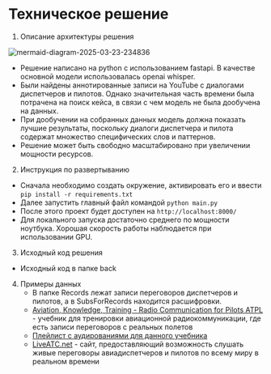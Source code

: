 # Техническое решение

1) Описание архитектуры решения

![mermaid-diagram-2025-03-23-234836](https://github.com/user-attachments/assets/f058e29f-59b2-4cdf-8f8a-ebac0825a43c)

- Решение написано на python с использованием fastapi. В качестве основной модели использовалась openai whisper.
- Были найдены аннотированные записи на YouTube с диалогами диспетчеров и пилотов. Однако значительная часть времени
  была потрачена на поиск кейса, в связи с чем модель не была дообучена на данных.
- При дообучении на собранных данных модель должна показать лучшие результаты, поскольку диалоги диспетчера и пилота содержат
  множество специфических слов и паттернов.
- Решение может быть свободно масштабировано при увеличении мощности ресурсов.
  
2) Инструкция по развертыванию
- Сначала необходимо создать окружение, активировать его и ввести ``pip install -r requirements.txt``
- Далее запустить главный файл командой ``python main.py``
- После этого проект будет доступен на ``http://localhost:8000/``
- Для локального запуска достаточно среднего по мощности ноутбука. Хорошая скорость работы наблюдается при использовании GPU.


3) Исходный код решения
- Исходный код в папке back

4) Примеры данных
   - В папке Records лежат записи переговоров диспетчеров и пилотов, а в SubsForRecords находится расшифровки.
   - [Aviation, Knowledge, Training - Radio Communication for Pilots ATPL](https://drive.google.com/file/d/0B5U9vIt8l3PGcEltMDU2X0pTaU0/view?pli=1&resourcekey=0-JVQlBYnS_4AURInXEqnW2g) - учебник для тренировки авиационной радиокоммуникации, где есть записи переговоров с реальных полетов
   - [Плейлист с аудированиями для данного учебника](https://www.youtube.com/watch?v=IzQucdaLDuo&list=PLJV94CctwuMCkTPrbIPDIMDnfHL4e4dbN&index=3)
   - [LiveATC.net](https://www.liveatc.net/) - сайт, предоставляющий возможность слушать живые переговоры авиадиспетчеров и пилотов по всему миру в реальном времени
   
